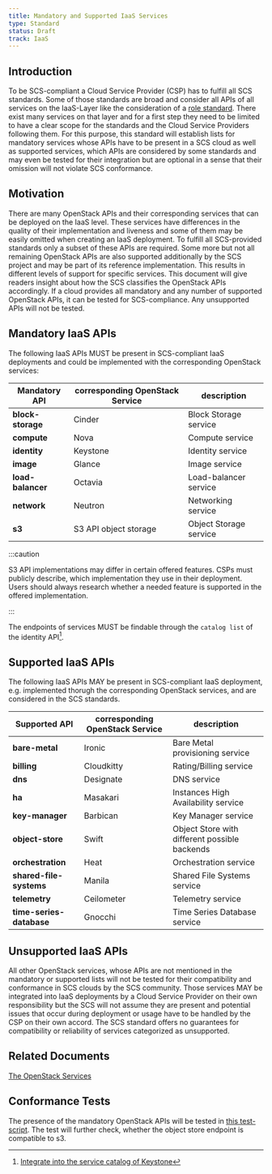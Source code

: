 ```yaml
---
title: Mandatory and Supported IaaS Services
type: Standard
status: Draft
track: IaaS
---
```


## Introduction

To be SCS-compliant a Cloud Service Provider (CSP) has to fulfill all SCS standards.
Some of those standards are broad and consider all APIs of all services on the IaaS-Layer like the consideration of a [role standard](https://github.com/SovereignCloudStack/issues/issues/396).
There exist many services on that layer and for a first step they need to be limited to have a clear scope for the standards and the Cloud Service Providers following them.
For this purpose, this standard will establish lists for mandatory services whose APIs have to be present in a SCS cloud as well as supported services, which APIs are considered by some standards and may even be tested for their integration but are optional in a sense that their omission will not violate SCS conformance.

## Motivation

There are many OpenStack APIs and their corresponding services that can be deployed on the IaaS level.
These services have differences in the quality of their implementation and liveness and some of them may be easily omitted when creating an IaaS deployment.
To fulfill all SCS-provided standards only a subset of these APIs are required.
Some more but not all remaining OpenStack APIs are also supported additionally by the SCS project and may be part of its reference implementation.
This results in different levels of support for specific services.
This document will give readers insight about how the SCS classifies the OpenStack APIs accordingly.
If a cloud provides all mandatory and any number of supported OpenStack APIs, it can be tested for SCS-compliance.
Any unsupported APIs will not be tested.

## Mandatory IaaS APIs

The following IaaS APIs MUST be present in SCS-compliant IaaS deployments and could be implemented with the corresponding OpenStack services:

| Mandatory API | corresponding OpenStack Service | description |
|-----|-----|-----|
| **block-storage** | Cinder | Block Storage service |
| **compute** | Nova | Compute service |
| **identity** | Keystone | Identity service |
| **image** | Glance | Image service |
| **load-balancer** | Octavia | Load-balancer service |
| **network** | Neutron | Networking service |
| **s3** | S3 API object storage | Object Storage service |

:::caution

S3 API implementations may differ in certain offered features.
CSPs must publicly describe, which implementation they use in their deployment.
Users should always research whether a needed feature is supported in the offered implementation.

:::

The endpoints of services MUST be findable through the `catalog list` of the identity API[^1].

[^1]: [Integrate into the service catalog of Keystone](https://docs.openstack.org/keystone/latest/contributor/service-catalog.html)

## Supported IaaS APIs

The following IaaS APIs MAY be present in SCS-compliant IaaS deployment, e.g. implemented thorugh the corresponding OpenStack services, and are considered in the SCS standards.

| Supported API | corresponding OpenStack Service | description |
|-----|-----|-----|
| **bare-metal** | Ironic | Bare Metal provisioning service |
| **billing** | Cloudkitty | Rating/Billing service |
| **dns** | Designate | DNS service |
| **ha** | Masakari | Instances High Availability service |
| **key-manager** | Barbican | Key Manager service |
| **object-store** | Swift | Object Store with different possible backends |
| **orchestration** | Heat | Orchestration service |
| **shared-file-systems** | Manila | Shared File Systems service |
| **telemetry** | Ceilometer | Telemetry service |
| **time-series-database** | Gnocchi | Time Series Database service |

## Unsupported IaaS APIs

All other OpenStack services, whose APIs are not mentioned in the mandatory or supported lists will not be tested for their compatibility and conformance in SCS clouds by the SCS community.
Those services MAY be integrated into IaaS deployments by a Cloud Service Provider on their own responsibility but the SCS will not assume they are present and potential issues that occur during deployment or usage have to be handled by the CSP on their own accord.
The SCS standard offers no guarantees for compatibility or reliability of services categorized as unsupported.

## Related Documents

[The OpenStack Services](https://www.openstack.org/software/)

## Conformance Tests

The presence of the mandatory OpenStack APIs will be tested in [this test-script](https://github.com/SovereignCloudStack/standards/blob/mandatory-and-supported-IaaS-services/Tests/iaas/mandatory-services/mandatory-iaas-services.py).
The test will further check, whether the object store endpoint is compatible to s3.
